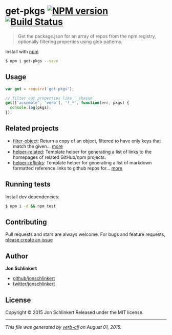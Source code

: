 # get-pkgs [![NPM version](https://badge.fury.io/js/get-pkgs.svg)](http://badge.fury.io/js/get-pkgs)  [![Build Status](https://travis-ci.org/jonschlinkert/get-pkgs.svg)](https://travis-ci.org/jonschlinkert/get-pkgs)

> Get the package.json for an array of repos from the npm registry, optionally filtering properties using glob patterns.

Install with [npm](https://www.npmjs.com/)

```sh
$ npm i get-pkgs --save
```

## Usage

```js
var get = require('get-pkgs');

// filter out properties like `_shasum`
get(['assemble', 'verb'], '!_*', function(err, pkgs) {
  console.log(pkgs);
});
```

## Related projects

* [filter-object](https://github.com/jonschlinkert/filter-object): Return a copy of an object, filtered to have only keys that match the given… [more](https://github.com/jonschlinkert/filter-object)
* [helper-related](https://github.com/helpers/helper-related): Template helper for generating a list of links to the homepages of related GitHub/npm projects.
* [helper-reflinks](https://github.com/helpers/helper-reflinks): Template helper for generating a list of markdown formatted reference links to github repos for… [more](https://github.com/helpers/helper-reflinks)

## Running tests

Install dev dependencies:

```sh
$ npm i -d && npm test
```

## Contributing

Pull requests and stars are always welcome. For bugs and feature requests, [please create an issue](https://github.com/jonschlinkert/get-pkgs/issues/new)

## Author

**Jon Schlinkert**

+ [github/jonschlinkert](https://github.com/jonschlinkert)
+ [twitter/jonschlinkert](http://twitter.com/jonschlinkert)

## License

Copyright © 2015 Jon Schlinkert
Released under the MIT license.

***

_This file was generated by [verb-cli](https://github.com/assemble/verb-cli) on August 01, 2015._